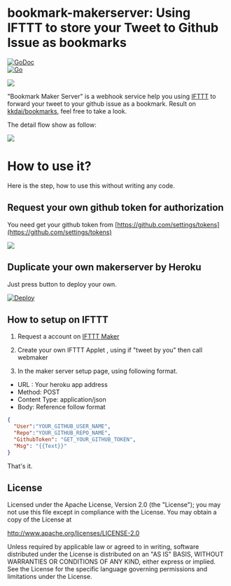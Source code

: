 # bookmark-makerserver:  Using IFTTT to store your Tweet to Github Issue as bookmarks

 [![GoDoc](https://godoc.org/github.com/kkdai/bookmark-makerserver?status.svg)](https://godoc.org/github.com/kkdai/bookmark-makerserver)  
 [![Go](https://github.com/kkdai/bookmark-makerserver/actions/workflows/go.yml/badge.svg)](https://github.com/kkdai/bookmark-makerserver/actions/workflows/go.yml)

![](images/bookmark.png)

"Bookmark Maker Server" is a webhook service help you using [IFTTT](https://ifttt.com) to forward your tweet to your github issue as a bookmark. Result on [kkdai/bookmarks](https://github.com/kkdai/bookmarks), feel free to take a look.

The detail flow show as follow:

![](images/flow.png)


# How to use it?

Here is the step, how to use this without writing any code.

## Request your own github token for authorization

You need get your github token from [https://github.com/settings/tokens](https://github.com/settings/tokens)

![](images/github_token.png)



## Duplicate your own makerserver by Heroku

Just press button to deploy your own.

[![Deploy](https://www.herokucdn.com/deploy/button.svg)](https://heroku.com/deploy)


## How to setup on IFTTT 

1. Request a account on [IFTTT Maker](https://ifttt.com/maker)

2. Create your own IFTTT Applet , using if "tweet by you" then call webmaker

3. In the maker server setup page, using following format.

- URL :  Your heroku app address
- Method: POST
- Content Type: application/json
- Body: Reference follow format

```json
{
  "User":"YOUR_GITHUB_USER_NAME", 
  "Repo":"YOUR_GITHUB_REPO_NAME", 
  "GithubToken": "GET_YOUR_GITHUB_TOKEN", 
  "Msg": "{{Text}}"
}
``` 

That's it.

License
---------------

Licensed under the Apache License, Version 2.0 (the "License");
you may not use this file except in compliance with the License.
You may obtain a copy of the License at

http://www.apache.org/licenses/LICENSE-2.0

Unless required by applicable law or agreed to in writing, software
distributed under the License is distributed on an "AS IS" BASIS,
WITHOUT WARRANTIES OR CONDITIONS OF ANY KIND, either express or implied.
See the License for the specific language governing permissions and
limitations under the License.

